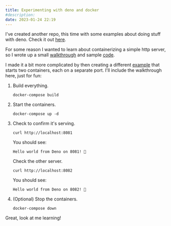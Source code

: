 ```yaml
---
title: Experimenting with deno and docker
#description: 
date: 2023-01-24 22:19
---
```


I've created another repo, this time with some examples about doing stuff with deno. Check it out [here](https://github.com/deer/deno_examples).

For some reason I wanted to learn about containerizing a simple http server, so I wrote up a small [walkthrough](https://github.com/deer/deno_examples/blob/main/docker/hello_world/README.md) and sample [code](https://github.com/deer/deno_examples/tree/main/docker/hello_world/src).

I made it a bit more complicated by then creating a different [example](https://github.com/deer/deno_examples/tree/main/docker/double_hello_world) that starts two containers, each on a separate port. I'll include the walkthrough here, just for fun:

1. Build everything.
    ```
    docker-compose build
    ```
2. Start the containers.
    ```
    docker-compose up -d
    ```
3. Check to confirm it's serving.
    ```
    curl http://localhost:8081
    ```
    You should see:
    ```
    Hello world from Deno on 8081! 🦕
    ```
    Check the other server.
    ```
    curl http://localhost:8082
    ```
    You should see:
    ```
    Hello world from Deno on 8082! 🦕
    ```
4. (Optional) Stop the containers.
   ```
   docker-compose down
   ```

Great, look at me learning!
